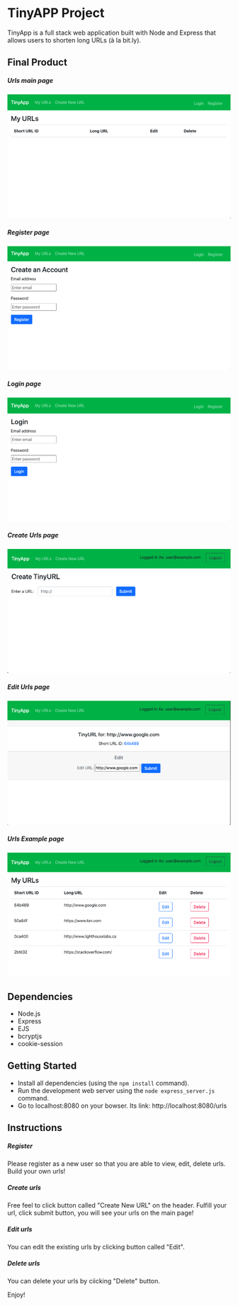 # TinyAPP Project

TinyApp is a full stack web application built with Node and Express that allows users to shorten long URLs (à la bit.ly).

## Final Product

##### Urls main page
!["Screenshot of Urls page"](https://github.com/ruilinqi/tinyapp/blob/master/docs/urls-page.png)

##### Register page
!["Screenshot of Register page"](https://github.com/ruilinqi/tinyapp/blob/master/docs/register-page.png)

##### Login page
!["Screenshot of Login page"](https://github.com/ruilinqi/tinyapp/blob/master/docs/login-page.png)

##### Create Urls page
!["Screenshot of Create Urls page"](https://github.com/ruilinqi/tinyapp/blob/master/docs/create-url-page.png)

##### Edit Urls page
!["Screenshot of Edit Urls page"](https://github.com/ruilinqi/tinyapp/blob/master/docs/edit-url-page.png)

##### Urls Example page
!["Screenshot of Urls Example page"](https://github.com/ruilinqi/tinyapp/blob/master/docs/urls-example-page.page.png)


## Dependencies

- Node.js
- Express
- EJS
- bcryptjs
- cookie-session

## Getting Started

- Install all dependencies (using the `npm install` command).
- Run the development web server using the `node express_server.js` command.
- Go to localhost:8080 on your bowser. Its link: http://localhost:8080/urls

## Instructions

##### Register
Please register as a new user so that you are able to view, edit, delete urls. Build your own urls!

##### Create urls
Free feel to click button called "Create New URL" on the header. Fulfill your url, click submit button, you will see your urls on the main page!

##### Edit urls
You can edit the existing urls by clicking button called "Edit".

##### Delete urls
You can delete your urls by ciicking "Delete" button.

Enjoy!